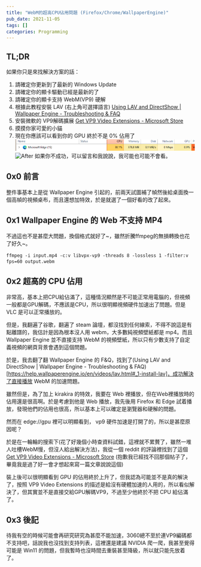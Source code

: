 ```yaml
---
title: "WebM的超高CPU佔用問題 (Firefox/Chrome/WallpaperEngine)"
pub_date: 2021-11-05
tags: []
categories: Programming
---
```


## TL;DR
如果你只是來找解決方案的話：

1. 請確定你更新到了最新的 Windows Update
2. 請確定你的顯卡驅動已經是最新的了
3. 請確定你的顯卡支持 WebM(VP9) 硬解
4. 根據此教程安裝 LAV (右上角可選擇語言) [Using LAV and DirectShow | Wallpaper Engine - Troubleshooting & FAQ](https://help.wallpaperengine.io/en/videos/lav.html#_1-install-lav)
5. 安裝微軟的 VP9解碼擴展 [Get VP9 Video Extensions - Microsoft Store](https://www.microsoft.com/en-us/p/vp9-video-extensions/9n4d0msmp0pt?activetab=pivot:overviewtab)
6. 摸摸你家可愛的小貓
7. 現在你應該可以看到你的 GPU 終於不是 0% 佔用了
   ![Before](webm-hardware-acceleration/Snipaste_2021-11-04_03-24-01.png)
   ![After](webm-hardware-acceleration/Snipaste_2021-11-04-03-25-42.png)
   如果你不成功，可以留言和我說說，我可能也可能不會看。

## 0x0 前言

整件事基本上是從 Wallpaper Engine 引起的，前兩天試圖補了幀然後給桌面換一個高幀的視頻桌布，而且還想加特效，於是就選了一個好看的改了起來。

## 0x1 Wallpaper Engine 的 Web 不支持 MP4

不過這也不是甚麼大問題，換個格式就好了~，雖然折騰ffmpeg的無損轉換也花了好久~。

```
ffmpeg -i input.mp4 -c:v libvpx-vp9 -threads 8 -lossless 1 -filter:v fps=60 output.webm
```

## 0x2 超高的 CPU 佔用

非常高，基本上把CPU給佔滿了，這種情況顯然是不可能正常用電腦的，但視頻一般都是GPU解碼，不應該是CPU，所以很明顯視頻硬件加速出了問題。但是 VLC 是可以正常播放的。

但是，我翻遍了谷歌，翻遍了 steam 論壇，都沒找到任何線索，不得不說這是有點離譜的，我估計是因為根本沒人用 webm，大多數純視頻壁紙都是 mp4。而且 Wallpaper Engine 並不直接支持 WebM 的視頻壁紙，所以只有少數支持了自定義視頻的網頁背景會遇到這個問題。

於是，我去翻了翻 Wallpaper Engine 的 F&Q，找到了(Using LAV and DirectShow | Wallpaper Engine - Troubleshooting & FAQ)[https://help.wallpaperengine.io/en/videos/lav.html#_1-install-lav]，成功解決了直接播放 WebM 的加速問題。

雖然但是，為了加上 kirakira 的特效，我要在 Web 裡播放，但在Ｗeb裡播放時的佔用還是很高啊。於是考慮到他是 Web 播放，我先後用 Firefox 和 Edge 試着播放，發現他們的佔用也很高，所以基本上可以確定是瀏覽器和硬解的問題。

然而在 edge://gpu 裡可以明顯看到， vp9 硬件加速是打開了的，所以是甚麼原因呢？

於是在一輪輪的搜索下(花了好幾個小時查資料試錯，這裡就不累贅了，雖然一堆人吐槽WebM慢，但沒人給出解決方法)，我從一個 reddit 的評論裡找到了這個[Get VP9 Video Extensions - Microsoft Store](https://www.microsoft.com/en-us/p/vp9-video-extensions/9n4d0msmp0pt) (抱歉我已經找不回那個帖子了，畢竟我是過了好一會才想起來寫一篇文章說說這個)

裝上後可以很明顯看到 GPU 的佔用終於上升了，但我認為可能並不是真的解決了，按照 VP9 Video Extensions 的描述是給沒有硬體加速的人用的，所以看似解決了，但其實並不是直接交給GPU解碼VP9，不過至少他終於不把 CPU 給佔滿了。

## 0x3 後記

待我有空的時候可能會再研究研究為甚麼不能加速，3060總不至於連VP9編碼都不支持吧，話說我也沒找到支持列表，這裡還是建議 NVIDIA 爬一爬，我甚至覺得可能是 Win11 的問題，但我暫時也沒時間去重裝甚至降級，所以就只能先放着了。
